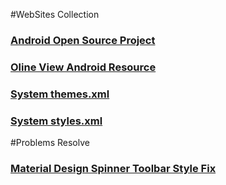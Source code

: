 #WebSites Collection
### [Android Open Source Project][Android Open Source Project]
### [Oline View Android Resource][Oline View Android Resource]
### [System themes.xml][System themes.xml]
### [System styles.xml][System styles.xml]

#Problems Resolve
### [Material Design Spinner Toolbar Style Fix][Material Design Spinner Toolbar Style Fix]


[Android Open Source Project]: http://source.android.com/index.html
[Oline View Android Resource]: http://grepcode.com/
[Material Design Spinner Toolbar Style Fix]: https://dabx.io/2015/01/02/material-design-spinner-toolbar-style-fix/
[System themes.xml]: https://github.com/android/platform_frameworks_base/blob/master/core/res/res/values/themes.xml
[System styles.xml]: https://github.com/android/platform_frameworks_base/blob/master/core/res/res/values/styles.xml
